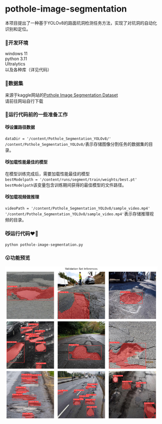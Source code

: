 # pothole-image-segmentation
本项目提出了一种基于YOLOv8的路面坑洞检测任务方法，实现了对坑洞的自动化识别和定位。

### :hear_no_evil:开发环境
windows 11  
python 3.11  
Ultralytics  
以及各种库（详见代码）  


### :see_no_evil:数据集
来源于kaggle网站的[Pothole Image Segmentation Dataset](https://www.kaggle.com/datasets/farzadnekouei/pothole-image-segmentation-dataset)  
请前往网站自行下载

### :hear_no_evil:运行代码前的一些准备工作
#### :smirk_cat:设置路径数据
` dataDir = '/content/Pothole_Segmentation_YOLOv8/' `  
`/content/Pothole_Segmentation_YOLOv8/`表示存储图像分割任务的数据集的目录。  
#### :smirk_cat:加载性能最佳的模型
在模型训练完成后，需要加载性能最佳的模型  
` bestModelpath = '/content/runs/segment/train/weights/best.pt' `  
`bestModelpath`该变量包含训练期间获得的最佳模型的文件路径。  
#### :smirk_cat:加载视频做推理
` videoPath = '/content/Pothole_Segmentation_YOLOv8/sample_video.mp4' `  
`'/content/Pothole_Segmentation_YOLOv8/sample_video.mp4'`表示存储推理视频的目录。  
### :smirk_cat:运行代码:heart_on_fire:
`python pothole-image-segmentation.py`  
### :open_mouth:功能预览
![效果图片](output.png)
